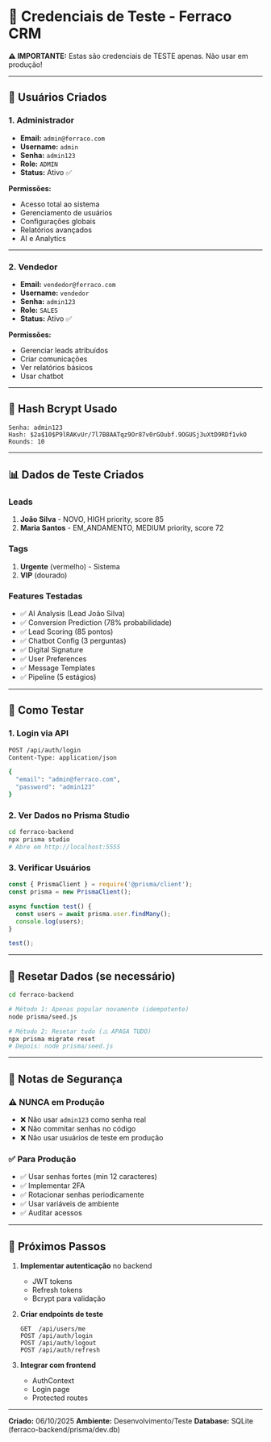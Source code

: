 # 🔐 Credenciais de Teste - Ferraco CRM

**⚠️ IMPORTANTE:** Estas são credenciais de TESTE apenas. Não usar em produção!

---

## 👤 Usuários Criados

### 1. Administrador

- **Email:** `admin@ferraco.com`
- **Username:** `admin`
- **Senha:** `admin123`
- **Role:** `ADMIN`
- **Status:** Ativo ✅

**Permissões:**
- Acesso total ao sistema
- Gerenciamento de usuários
- Configurações globais
- Relatórios avançados
- AI e Analytics

---

### 2. Vendedor

- **Email:** `vendedor@ferraco.com`
- **Username:** `vendedor`
- **Senha:** `admin123`
- **Role:** `SALES`
- **Status:** Ativo ✅

**Permissões:**
- Gerenciar leads atribuídos
- Criar comunicações
- Ver relatórios básicos
- Usar chatbot

---

## 🔑 Hash Bcrypt Usado

```
Senha: admin123
Hash: $2a$10$P9lRAKvUr/7l7B8AATqz9Or87v0rGOubf.9OGUSj3uXtD9RDf1vkO
Rounds: 10
```

---

## 📊 Dados de Teste Criados

### Leads
1. **João Silva** - NOVO, HIGH priority, score 85
2. **Maria Santos** - EM_ANDAMENTO, MEDIUM priority, score 72

### Tags
1. **Urgente** (vermelho) - Sistema
2. **VIP** (dourado)

### Features Testadas
- ✅ AI Analysis (Lead João Silva)
- ✅ Conversion Prediction (78% probabilidade)
- ✅ Lead Scoring (85 pontos)
- ✅ Chatbot Config (3 perguntas)
- ✅ Digital Signature
- ✅ User Preferences
- ✅ Message Templates
- ✅ Pipeline (5 estágios)

---

## 🚀 Como Testar

### 1. Login via API

```bash
POST /api/auth/login
Content-Type: application/json

{
  "email": "admin@ferraco.com",
  "password": "admin123"
}
```

### 2. Ver Dados no Prisma Studio

```bash
cd ferraco-backend
npx prisma studio
# Abre em http://localhost:5555
```

### 3. Verificar Usuários

```javascript
const { PrismaClient } = require('@prisma/client');
const prisma = new PrismaClient();

async function test() {
  const users = await prisma.user.findMany();
  console.log(users);
}

test();
```

---

## 🔄 Resetar Dados (se necessário)

```bash
cd ferraco-backend

# Método 1: Apenas popular novamente (idempotente)
node prisma/seed.js

# Método 2: Resetar tudo (⚠️ APAGA TUDO)
npx prisma migrate reset
# Depois: node prisma/seed.js
```

---

## 📝 Notas de Segurança

### ⚠️ NUNCA em Produção

- ❌ Não usar `admin123` como senha real
- ❌ Não commitar senhas no código
- ❌ Não usar usuários de teste em produção

### ✅ Para Produção

- ✅ Usar senhas fortes (min 12 caracteres)
- ✅ Implementar 2FA
- ✅ Rotacionar senhas periodicamente
- ✅ Usar variáveis de ambiente
- ✅ Auditar acessos

---

## 🎯 Próximos Passos

1. **Implementar autenticação** no backend
   - JWT tokens
   - Refresh tokens
   - Bcrypt para validação

2. **Criar endpoints de teste**
   ```
   GET  /api/users/me
   POST /api/auth/login
   POST /api/auth/logout
   POST /api/auth/refresh
   ```

3. **Integrar com frontend**
   - AuthContext
   - Login page
   - Protected routes

---

**Criado:** 06/10/2025
**Ambiente:** Desenvolvimento/Teste
**Database:** SQLite (ferraco-backend/prisma/dev.db)
